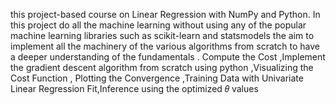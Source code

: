 this project-based course on Linear Regression with NumPy and Python. 
In this project do all the machine learning without using any of the popular machine learning libraries such as scikit-learn and statsmodels
the aim to implement all the machinery of the various algorithms from scratch to have a deeper understanding of the fundamentals .
Compute the Cost ,Implement the gradient descent algorithm from scratch using python ,Visualizing the Cost Function , Plotting the Convergence 
,Training Data with Univariate Linear Regression Fit,Inference using the optimized 𝜃 values

